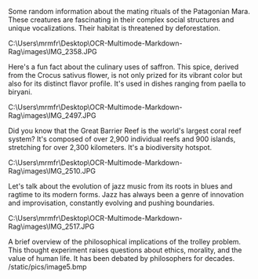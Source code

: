 Some random information about the mating rituals of the Patagonian Mara. These creatures are fascinating in their complex social structures and unique vocalizations. Their habitat is threatened by deforestation.

C:\Users\mrmfr\Desktop\OCR-Multimode-Markdown-Rag\images\IMG_2358.JPG

Here's a fun fact about the culinary uses of saffron. This spice, derived from the Crocus sativus flower, is not only prized for its vibrant color but also for its distinct flavor profile. It's used in dishes ranging from paella to biryani.

C:\Users\mrmfr\Desktop\OCR-Multimode-Markdown-Rag\images\IMG_2497.JPG

Did you know that the Great Barrier Reef is the world's largest coral reef system? It's composed of over 2,900 individual reefs and 900 islands, stretching for over 2,300 kilometers. It's a biodiversity hotspot.

C:\Users\mrmfr\Desktop\OCR-Multimode-Markdown-Rag\images\IMG_2510.JPG

Let's talk about the evolution of jazz music from its roots in blues and ragtime to its modern forms. Jazz has always been a genre of innovation and improvisation, constantly evolving and pushing boundaries.

C:\Users\mrmfr\Desktop\OCR-Multimode-Markdown-Rag\images\IMG_2517.JPG

A brief overview of the philosophical implications of the trolley problem. This thought experiment raises questions about ethics, morality, and the value of human life. It has been debated by philosophers for decades.
/static/pics/image5.bmp